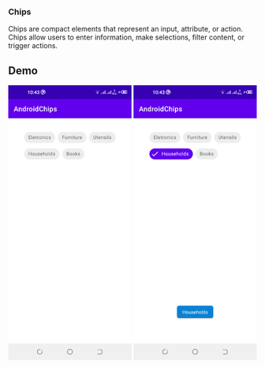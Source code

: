 ### Chips
Chips are compact elements that represent an input, attribute, or action. Chips allow users to enter information, make selections, filter content, or trigger actions.


## Demo

<p float="left">
<img src="screenshots/Screenshot_20210314-104324.png" width=250/>
<img src="screenshots/Screenshot_20210314-104337.png" width=250/>
  </p>

